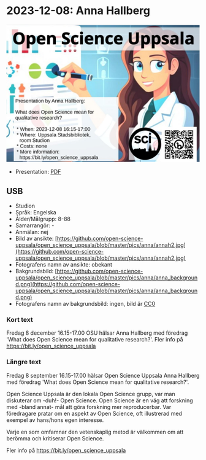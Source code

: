 # 2023-12-08: Anna Hallberg

![](20231208_anna_hallberg_screens.jpg)

 * Presentation: [PDF](20231208_anna_hallberg_screens.pdf)

## USB

 * Studion
 * Språk: Engelska
 * Ålder/Målgrupp: 8-88
 * Samarrangör: -
 * Anmälan: nej
 * Bild av ansikte: [https://github.com/open-science-uppsala/open_science_uppsala/blob/master/pics/anna/annah2.jpg](https://github.com/open-science-uppsala/open_science_uppsala/blob/master/pics/anna/annah2.jpg)
 * Fotografens namn av ansikte: obekant
 * Bakgrundsbild: [https://github.com/open-science-uppsala/open_science_uppsala/blob/master/pics/anna/anna_background.png](https://github.com/open-science-uppsala/open_science_uppsala/blob/master/pics/anna/anna_background.png)
 * Fotografens namn av bakgrundsbild: ingen, bild är [CC0](https://en.wikipedia.org/wiki/Creative_Commons_license#Zero_/_public_domain)

### Kort text

Fredag 8 december 16.15-17.00 OSU hälsar Anna Hallberg
med föredrag 'What does Open Science mean for qualitative research?'.
Fler info på https://bit.ly/open_science_uppsala

### Längre text

Fredag 8 september 16.15-17.00 hälsar Open Science Uppsala
Anna Hallberg
med föredrag 'What does Open Science mean for qualitative research?'.

Open Science Uppsala är den lokala Open Science grupp, 
var man diskuterar om -duh!- Open Science. 
Open Science är en väg att forskning med -bland annat- 
mål att göra forskning mer reproducerbar.
Var föredragare pratar om en aspekt av Open Science, oft
illustrerad med exempel av hans/hons egen interesse.

Varje en som omfamnar den vetenskaplig metod är välkommen
om att berömma och kritiserar Open Science.

Fler info på https://bit.ly/open_science_uppsala
